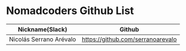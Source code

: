 # Nomadcoders Github List

| Nickname(Slack)         | Github                            |
| ----------------------- | --------------------------------- |
| Nicolás Serrano Arévalo | https://github.com/serranoarevalo |
